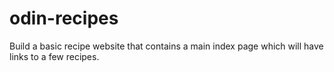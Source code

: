 # odin-recipes
Build a basic recipe website that contains a main index page which will have links to a few recipes. 

